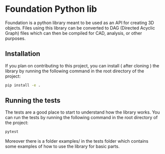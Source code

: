 # Foundation Python lib

Foundation is a python library meant to be used as an API for creating 3D objects. Files using this library can be converted to DAG (Directed Acyclic Graph) files which can then be compiled for CAD, analysis, or other purposes.

## Installation

If you plan on contributing to this project, you can install ( after cloning ) the library by running the following command in the root directory of the project:

```bash
pip install -e .
```

## Running the tests

The tests are a good place to start to understand how the library works. You can run the tests by running the following command in the root directory of the project:

```bash
pytest
```

Moreover there is a folder examples/ in the tests folder which contains some examples of how to use the library for basic parts.
